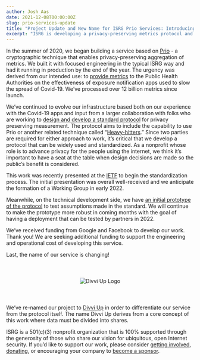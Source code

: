 ```yaml
---
author: Josh Aas
date: 2021-12-08T00:00:00Z
slug: prio-services-update
title: "Project Update and New Name for ISRG Prio Services: Introducing Divvi Up"
excerpt: "ISRG is developing a privacy-preserving metrics protocol and service based on Prio and Heavy-Hitters. The project is called Divvi Up."
---
```


In the summer of 2020, we began building a service based on [Prio](https://crypto.stanford.edu/prio/paper.pdf) - a cryptographic technique that enables privacy-preserving aggregation of metrics. We built it with focused engineering in the typical ISRG way and had it running in production by the end of the year. The urgency was derived from our intended use: to [provide metrics](/post/prio-services-for-covid-en/) to the Public Health Authorities on the effectiveness of exposure notification apps used to slow the spread of Covid-19. We’ve processed over 12 billion metrics since launch.

We’ve continued to evolve our infrastructure based both on our experience with the Covid-19 apps and input from a larger collaboration with folks who are working to [design and develop a standard protocol](https://github.com/abetterinternet/ppm-specification) for privacy preserving measurement. The protocol aims to include the capability to use Prio or another related technique called “[Heavy-hitters](https://eprint.iacr.org/2021/017.pdf).” Since two parties are required for either approach to work, it’s critical that we develop a protocol that can be widely used and standardized. As a nonprofit whose role is to advance privacy for the people using the internet, we think it’s important to have a seat at the table when design decisions are made so the public’s benefit is considered.

This work was recently presented at the [IETF](https://datatracker.ietf.org/group/priv/) to begin the standardization process. The initial presentation was overall well-received and we anticipate the formation of a Working Group in early 2022.

Meanwhile, on the technical development side, we have [an initial prototype of the protocol](https://github.com/abetterinternet/ppm-prototype) to test assumptions made in the standard. We will continue to make the prototype more robust in coming months with the goal of having a deployment that can be tested by partners in 2022.

We’ve received funding from Google and Facebook to develop our work. Thank you! We are seeking additional funding to support the engineering and operational cost of developing this service.

Last, the name of our service is changing!

<div style="text-align: center">
    <img class="img-fluid" alt="Divvi Up Logo" style="max-height: 200px; padding: 40px 0px" src="/images/divviup/Divvi-Up-Large-Full-Color-Logo.png" />
</div>

We’ve re-named our project to [Divvi Up](/divviup/) in order to differentiate our service from the protocol itself. The name Divvi Up derives from a core concept of this work where data must be divided into shares.

ISRG is a 501(c)(3) nonprofit organization that is 100% supported through the generosity of those who share our vision for ubiquitous, open Internet security. If you’d like to support our work, please consider [getting involved](/getinvolved/), [donating](/donate/), or encouraging your company to [become a sponsor](https://www.abetterinternet.org/sponsor/).
